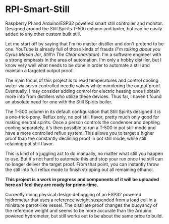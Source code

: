 # RPI-Smart-Still
Raspberry PI and Arduino/ESP32 powered smart still controller and monitor. Designed around the Still Spirits T-500 column and boiler, but can be easily added to any other custom built still.

Let me start off by saying that I'm no master distiller and don't pretend to be one. YouTube is already full of those kinds of frauds *(I'm talking about you Cyrus Mason Jar, Still'n The Clear charlatan)*. I'm a software engineer with a strong emphasis in the area of automation. I'm only a hobby distiller, but I know very well what needs to be done in order to automate a still and maintain a targeted output proof.

The main focus of this project is to read temperatures and control cooling water via servo controlled needle valves while monitoring the output proof. Eventually, I may consider adding control for electric heating once I obtain more info from distillers who utilize these devices. Thus far, I haven't found an absolute need for one with the Still Spirits boiler.

The T-500 column in its default configuration that Still Spirits designed it is a one-trick-pony. Reflux only, no pot still flavor, pretty much only good for making neutral spirits. Once a person controls the condenser and dephleg cooling separately, it's then possible to run a T-500 in pot still mode and have a more controlled reflux system. This allows you to target a higher proof than the constantly declining proof in pot still mode, while still retaining pot still flavor.

This is kind of a juggling act to do manually, no matter what still you happen to use. But it's not hard to automate this and stop your run once the still can no longer deliver the target proof. From that point, you can instantly throw the still into full reflux mode to finish stripping out all remaining ethanol.

**This project is a work in progress and components of it will be uploaded here as I feel they are ready for prime-time.**

Currently doing physical design debugging of an ESP32 powered hydrometer that uses a reference weight suspended from a load cell in a miniature parrot-like vessel. The distillate proof changes the buoyancy of the reference weight and seems to be more accurate than the Arduino powered hydrometer, but still works out to be about the same price to build.
